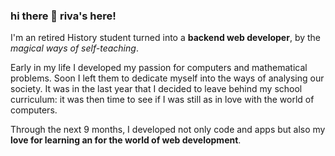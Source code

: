 ### hi there 👋 riva's here!

I'm an retired History student turned into a **backend web developer**, by the *magical ways of self-teaching*. 
  
Early in my life I developed my passion for computers and mathematical problems. Soon I left them to dedicate myself into the ways of analysing our society. It was in the last year that I decided to leave behind my school curriculum: it was then time to see if I was still as in love with the world of computers.

Through the next 9 months, I developed not only code and apps but also my **love for learning an for the world of web development**.


